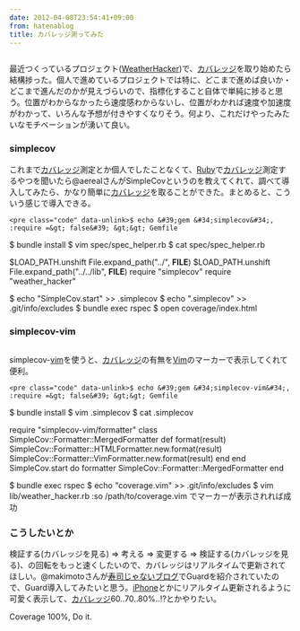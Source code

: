 ```yaml
---
date: 2012-04-08T23:54:41+09:00
from: hatenablog
title: カバレッジ測ってみた
---
```


<p><img src="http://dl.dropbox.com/u/5978869/image/20120408_232402.png" alt="" class="frame"/></p><p>最近つくっているプロジェクト(<a href="http://r7kamura.hatenablog.com/entry/2012/04/08/040900">WeatherHacker</a>)で、<a class="keyword" href="http://d.hatena.ne.jp/keyword/%A5%AB%A5%D0%A5%EC%A5%C3%A5%B8">カバレッジ</a>を取り始めたら結構捗った。個人で進めているプロジェクトでは特に、どこまで進めば良いか・どこまで進んだのかが見えづらいので、指標化すること自体で単純に捗ると思う。位置がわからなかったら速度感わからないし、位置がわかれば速度や加速度がわかって、いろんな予想が付きやすくなりそう。何より、これだけやったみたいなモチベーションが湧いて良い。</p>

<div class="section">
    <h3>simplecov</h3>
    <p>これまで<a class="keyword" href="http://d.hatena.ne.jp/keyword/%A5%AB%A5%D0%A5%EC%A5%C3%A5%B8">カバレッジ</a>測定とか個人でしたことなくて、<a class="keyword" href="http://d.hatena.ne.jp/keyword/Ruby">Ruby</a>で<a class="keyword" href="http://d.hatena.ne.jp/keyword/%A5%AB%A5%D0%A5%EC%A5%C3%A5%B8">カバレッジ</a>測定するやつを聞いたら@aerealさんがSimpleCovというのを教えてくれて、調べて導入してみたら、かなり簡単に<a class="keyword" href="http://d.hatena.ne.jp/keyword/%A5%AB%A5%D0%A5%EC%A5%C3%A5%B8">カバレッジ</a>を取ることができた。まとめると、こういう感じで導入できる。</p>

    <pre class="code" data-unlink>$ echo &#39;gem &#34;simplecov&#34;, :require =&gt; false&#39; &gt;&gt; Gemfile
$ bundle install
$ vim spec/spec_helper.rb
$ cat spec/spec_helper.rb

$LOAD_PATH.unshift File.expand_path(&#34;../&#34;, __FILE__)
$LOAD_PATH.unshift File.expand_path(&#34;../../lib&#34;, __FILE__)
require &#34;simplecov&#34;
require &#34;weather_hacker&#34;

$ echo &#34;SimpleCov.start&#34; &gt;&gt; .simplecov
$ echo &#34;.simplecov&#34; &gt;&gt; .git/info/excludes
$ bundle exec rspec
$ open coverage/index.html</pre>

</div>
<div class="section">
    <h3>simplecov-vim</h3>
    <p><img src="http://dl.dropbox.com/u/5978869/image/20120408_164636.png" alt="" /></p><p>simplecov-<a class="keyword" href="http://d.hatena.ne.jp/keyword/vim">vim</a>を使うと、<a class="keyword" href="http://d.hatena.ne.jp/keyword/%A5%AB%A5%D0%A5%EC%A5%C3%A5%B8">カバレッジ</a>の有無を<a class="keyword" href="http://d.hatena.ne.jp/keyword/Vim">Vim</a>のマーカーで表示してくれて便利。</p>

    <pre class="code" data-unlink>$ echo &#39;gem &#34;simplecov-vim&#34;, :require =&gt; false&#39; &gt;&gt; Gemfile
$ bundle install
$ vim .simplecov
$ cat .simplecov

require &#34;simplecov-vim/formatter&#34;
class SimpleCov::Formatter::MergedFormatter
  def format(result)
    SimpleCov::Formatter::HTMLFormatter.new.format(result)
    SimpleCov::Formatter::VimFormatter.new.format(result)
  end
end
SimpleCov.start do
  formatter SimpleCov::Formatter::MergedFormatter
end

$ bundle exec rspec
$ echo &#34;coverage.vim&#34; &gt;&gt; .git/info/excludes
$ vim lib/weather_hacker.rb
  :so /path/to/coverage.vim でマーカーが表示されれば成功</pre>

</div>
<div class="section">
    <h3>こうしたいとか</h3>
    <p>検証する(カバレッジを見る) => 考える => 変更する => 検証する(カバレッジを見る)、の回転をもっと速くしたいので、カバレッジはリアルタイムで更新されてほしい。@makimotoさんが<a href="http://makimoto.hatenablog.com/entry/2012/04/08/120632">&#x5BFF;&#x53F8;&#x3058;&#x3083;&#x306A;&#x3044;&#x30D6;&#x30ED;&#x30B0;</a>でGuardを紹介されていたので、Guard導入してみたいと思う。<a class="keyword" href="http://d.hatena.ne.jp/keyword/iPhone">iPhone</a>とかにリアルタイム更新されるように可愛く表示して、<a class="keyword" href="http://d.hatena.ne.jp/keyword/%A5%AB%A5%D0%A5%EC%A5%C3%A5%B8">カバレッジ</a>60..70..80%..!?とかやりたい。</p><p>Coverage 100%, Do it.</p>

</div>
